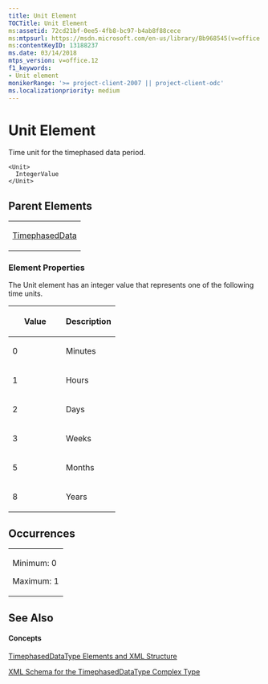 ```yaml
---
title: Unit Element
TOCTitle: Unit Element
ms:assetid: 72cd21bf-0ee5-4fb8-bc97-b4ab8f88cece
ms:mtpsurl: https://msdn.microsoft.com/en-us/library/Bb968545(v=office.12)
ms:contentKeyID: 13188237
ms.date: 03/14/2018
mtps_version: v=office.12
f1_keywords:
- Unit element
monikerRange: '>= project-client-2007 || project-client-odc'
ms.localizationpriority: medium
---
```


# Unit Element




Time unit for the timephased data period.

    <Unit>
      IntegerValue
    </Unit>

## Parent Elements

<table>
<colgroup>
<col style="width: 100%" />
</colgroup>
<tbody>
<tr class="odd">
<td><p><a href="timephaseddata-element.md">TimephasedData</a></p></td>
</tr>
</tbody>
</table>

### Element Properties

The Unit element has an integer value that represents one of the following time units.

<table>
<colgroup>
<col style="width: 50%" />
<col style="width: 50%" />
</colgroup>
<thead>
<tr class="header">
<th><p><strong>Value</strong></p></th>
<th><p><strong>Description</strong></p></th>
</tr>
</thead>
<tbody>
<tr class="odd">
<td><p>0</p></td>
<td><p>Minutes</p></td>
</tr>
<tr class="even">
<td><p>1</p></td>
<td><p>Hours</p></td>
</tr>
<tr class="odd">
<td><p>2</p></td>
<td><p>Days</p></td>
</tr>
<tr class="even">
<td><p>3</p></td>
<td><p>Weeks</p></td>
</tr>
<tr class="odd">
<td><p>5</p></td>
<td><p>Months</p></td>
</tr>
<tr class="even">
<td><p>8</p></td>
<td><p>Years</p></td>
</tr>
</tbody>
</table>

## Occurrences

<table>
<colgroup>
<col style="width: 100%" />
</colgroup>
<tbody>
<tr class="odd">
<td><p>Minimum: 0</p>
<p>Maximum: 1</p></td>
</tr>
</tbody>
</table>

## See Also

#### Concepts

[TimephasedDataType Elements and XML Structure](timephaseddatatype-elements-and-xml-structure.md)

[XML Schema for the TimephasedDataType Complex Type](xml-schema-for-the-timephaseddatatype-complex-type.md)

